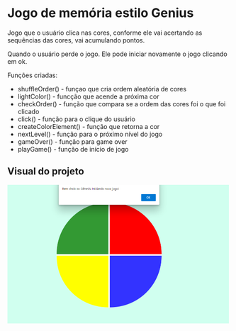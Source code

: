 # Jogo de memória estilo Genius

Jogo que o usuário clica nas cores, conforme ele vai acertando as sequências das cores, vai acumulando pontos.

Quando o usuário perde o jogo. Ele pode iniciar novamente o jogo clicando em ok. 

Funções criadas:
  
  - shuffleOrder() - funçao que cria ordem aleatória de cores
  - lightColor() - funcção que acende a próxima cor
  - checkOrder() -  função que compara se a ordem das cores foi o que foi clicado
  - click() - função para o clique do usuário
  - createColorElement() - função que retorna a cor
  - nextLevel() - função para o próximo nível do jogo
  - gameOver() - função para game over
  - playGame() - função de início de jogo
 
 ## Visual do projeto
 <p>
  <img src=".github/genius.png" width=500>
 </p>